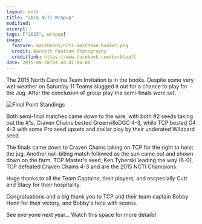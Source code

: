 ```yaml
---
layout: post
title: "2015 NCTI Wrapup"
modified:
excerpt:
tags: ["2015", wrapup]
image:
  feature: mastheads/ncti-masthead-basket.png
  credit: Barrett Pantton Photography
  creditlink: https://www.facebook.com/burbleall
date: 2015-09-28T14:44:41-04:00
---
```


The 2015 North Carolina Team Invitation is in the books.  Despite some very wet
weather on Saturday 11 Teams slugged it out for a chance to play for the Jug.
After the conclusion of group play the semi-finals were set.

<img src="{{site.url}}/images/2015-ncti-final-standings.png" alt="Final Point Standings">

Both semi-final matches came down to the wire, with both #2 seeds taking out
the #1s.  Craven Chains bested GreenvilleDGC 4-3, while TCP bested C4 4-3 with
some Pro seed upsets and stellar play by their underated Wildcard seed.

The finals came down to Craven Chains taking on TCP for the right to hoist the
jug.  Another nail-biting match followed as the sun came out and shown down on
the farm.  TCP Master's seed, Ken Tyberski leading the way (6-0), TCP defeated
Craven Chains 4-3 and are the 2015 NCTI Champions.

Huge thanks to all the Team Captains, their players, and escpecially Cutt and
Stacy for their hospitality.

Congratuations and a big thank you to TCP and their team captain Bobby Henn for
their victory, and Bobby's help with scores.


See everyone next year... Watch this space for more details!





